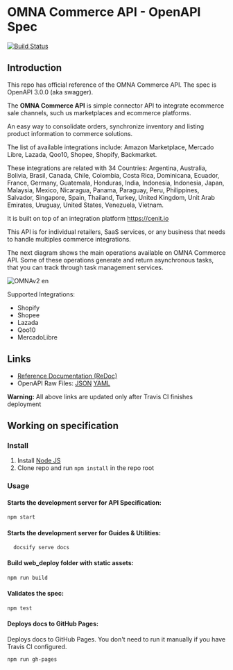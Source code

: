 # OMNA Commerce API - OpenAPI Spec
[![Build Status](https://travis-ci.com/cenit-io/eCapi.svg?branch=master)](https://travis-ci.com/cenit-io/eCapi)

## Introduction

This repo has official reference of the OMNA Commerce API. The spec is OpenAPI 3.0.0 (aka swagger).

The **OMNA Commerce API** is simple connector API to integrate ecommerce sale channels, such us 
marketplaces and ecommerce platforms.

An easy way to consolidate orders, synchronize inventory and listing product information to commerce solutions.

The list of available integrations include: Amazon Marketplace, Mercado Libre, Lazada, Qoo10, Shopee, Shopify, Backmarket.

These integrations are related with 34 Countries: Argentina, Australia, Bolivia, Brasil, Canada, Chile, Colombia, Costa Rica, Dominicana, Ecuador, France, Germany, Guatemala, Honduras, India, Indonesia, Indonesia, Japan, Malaysia, Mexico, Nicaragua, Panama, Paraguay, Peru, Philippines, Salvador, Singapore, Spain, Thailand, Turkey, United Kingdom, Unit Arab Emirates, Uruguay, United States, Venezuela, Vietnam.

It is built on top of an integration platform https://cenit.io

This API is for individual retailers, SaaS services, or any business that needs to handle multiples commerce integrations.

The next diagram shows the main operations available on OMNA Commerce API. Some of these operations generate and return asynchronous tasks, that you can track through task management services.

![OMNAv2 en](https://user-images.githubusercontent.com/4213488/64925350-c176a300-d7de-11e9-9a79-3fb0ccace204.png)

Supported Integrations:

* Shopify
* Shopee
* Lazada
* Qoo10
* MercadoLibre

## Links

- [Reference Documentation (ReDoc)](https://cenit-io.github.io/eCapi/)
- OpenAPI Raw Files: [JSON](https://cenit-io.github.io/eCapi/openapi.json) [YAML](https://cenit-io.github.io/eCapi/openapi.yaml)

**Warning:** All above links are updated only after Travis CI finishes deployment

## Working on specification
### Install

1. Install [Node JS](https://nodejs.org/)
2. Clone repo and run `npm install` in the repo root

### Usage

#### Starts the development server for API Specification:

```bash
npm start
```

#### Starts the development server for Guides & Utilities:

```
  docsify serve docs
```

#### Build web_deploy folder with static assets:

```bash
npm run build
```

#### Validates the spec:

```bash
npm test
```

#### Deploys docs to GitHub Pages:

Deploys docs to GitHub Pages. You don't need to run it manually if you have Travis CI configured.

```bash
npm run gh-pages
```